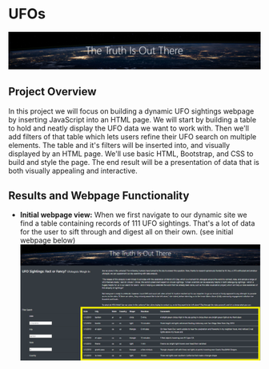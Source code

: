 # UFOs
![](static/images/The_Truth_Is_Out_There.PNG)
## Project Overview
In this project we will focus on building a dynamic UFO sightings webpage by inserting JavaScript into an HTML page. We will start by building a table to hold and neatly display the UFO data we want to work with. Then we'll add filters of that table which lets users refine their UFO search on multiple elements. The table and it's filters will be inserted into, and visually displayed by an HTML page. We'll use basic HTML, Bootstrap, and CSS to build and style the page. The end result will be a presentation of data that is both visually appealing and interactive.  

## Results and Webpage Functionality 
- **Initial webpage view:** When we first navigate to our dynamic site we find a table containing records of 111 UFO sightings. That's a lot of data for the user to sift through and digest all on their own. (see initial webpage below)
![](static/images/readme1.png)